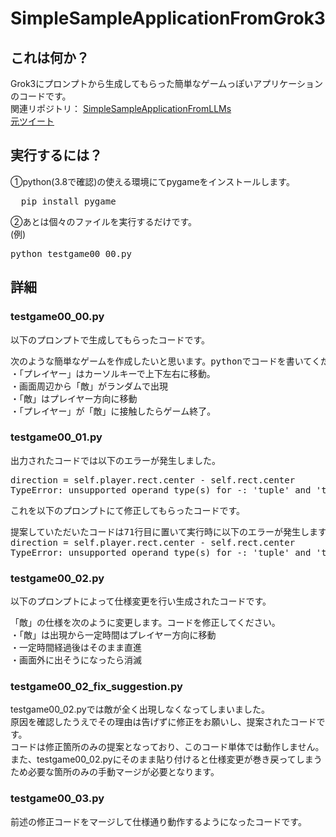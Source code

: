 # SimpleSampleApplicationFromGrok3
## これは何か？  
Grok3にプロンプトから生成してもらった簡単なゲームっぽいアプリケーションのコードです。  
関連リポジトリ： [SimpleSampleApplicationFromLLMs](https://github.com/CakeNNN/SimpleSampleApplicationFromLLMs)   
[元ツイート](https://x.com/CakeTwt/status/1895846186042736864)  

## 実行するには？  
①python(3.8で確認)の使える環境にてpygameをインストールします。 
<pre>
  pip install pygame
</pre>
②あとは個々のファイルを実行するだけです。  
(例)
<pre>
python testgame00_00.py  
</pre>

  
## 詳細
### testgame00_00.py
以下のプロンプトで生成してもらったコードです。
<pre>
次のような簡単なゲームを作成したいと思います。pythonでコードを書いてください。
・「プレイヤー」はカーソルキーで上下左右に移動。
・画面周辺から「敵」がランダムで出現
・「敵」はプレイヤー方向に移動
・「プレイヤー」が「敵」に接触したらゲーム終了。
</pre>  

### testgame00_01.py  
出力されたコードでは以下のエラーが発生しました。  
<pre>
direction = self.player.rect.center - self.rect.center
TypeError: unsupported operand type(s) for -: 'tuple' and 'tuple'
</pre>
これを以下のプロンプトにて修正してもらったコードです。  
<pre>
提案していただいたコードは71行目に置いて実行時に以下のエラーが発生します。修正をお願いできますか？
direction = self.player.rect.center - self.rect.center
TypeError: unsupported operand type(s) for -: 'tuple' and 'tuple'
</pre>

### testgame00_02.py  
以下のプロンプトによって仕様変更を行い生成されたコードです。  
<pre>
「敵」の仕様を次のように変更します。コードを修正してください。
・「敵」は出現から一定時間はプレイヤー方向に移動
・一定時間経過後はそのまま直進
・画面外に出そうになったら消滅  
</pre>

### testgame00_02_fix_suggestion.py  
testgame00_02.pyでは敵が全く出現しなくなってしまいました。  
原因を確認したうえでその理由は告げずに修正をお願いし、提案されたコードです。  
コードは修正箇所のみの提案となっており、このコード単体では動作しません。  
また、testgame00_02.pyにそのまま貼り付けると仕様変更が巻き戻ってしまうため必要な箇所のみの手動マージが必要となります。  

### testgame00_03.py  
前述の修正コードをマージして仕様通り動作するようになったコードです。

